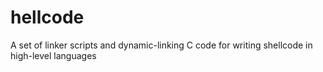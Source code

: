 # hellcode
A set of linker scripts and dynamic-linking C code for writing shellcode in high-level languages
